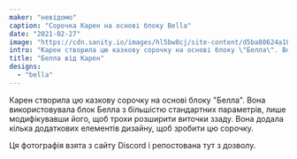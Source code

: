 ```yaml
---
maker: "невідомо"
caption: "Сорочка Карен на основі блоку Bella"
date: "2021-02-27"
image: "https://cdn.sanity.io/images/hl5bw8cj/site-content/d5ba88624a180a770eb8f022022447b5c7f91649-810x810.jpg"
intro: "Карен створила цю казкову сорочку на основі блоку \"Белла\". Вона використовувала блок Белла з більшістю стандартних параметрів, лише модифікувавши його, щоб трохи розширити виточки ззаду. Вона додала кілька додаткових елементів дизайну, щоб зробити цю сорочку."
title: "Белла від Карен"
designs:
  - "bella"
---
```



Карен створила цю казкову сорочку на основі блоку "Белла". Вона використовувала блок Белла з більшістю стандартних параметрів, лише модифікувавши його, щоб трохи розширити виточки ззаду. Вона додала кілька додаткових елементів дизайну, щоб зробити цю сорочку.

<Note>

Ця фотографія взята з сайту Discord і репостована тут з дозволу.

</Note>

